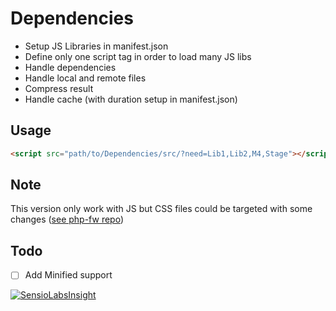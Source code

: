 Dependencies
============

* Setup JS Libraries in manifest.json
* Define only one script tag in order to load many JS libs
* Handle dependencies
* Handle local and remote files
* Compress result
* Handle cache (with duration setup in manifest.json)

Usage
------------
```html
<script src="path/to/Dependencies/src/?need=Lib1,Lib2,M4,Stage"></script>
```

Note
------------
This version only work with JS but CSS files could be targeted with some changes ([see php-fw repo](https://github.com/arno06/php-fw))

Todo
-----------
 * [ ] Add Minified support

[![SensioLabsInsight](https://insight.sensiolabs.com/projects/e1151727-820e-4603-a352-dd6e5fc96bd2/mini.png)](https://insight.sensiolabs.com/projects/e1151727-820e-4603-a352-dd6e5fc96bd2)
